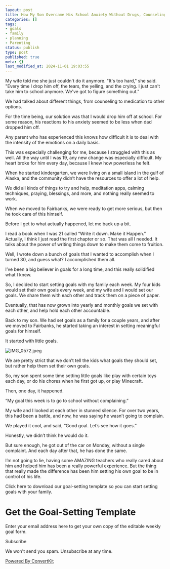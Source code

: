 ```yaml
---
layout: post
title: How My Son Overcame His School Anxiety Without Drugs, Counseling, Or Fighting.
categories: []
tags:
- goals
- family
- planning
- Parenting
status: publish
type: post
published: true
meta: {}
last_modified_at: 2024-11-01 19:03:55
---
```


My wife told me she just couldn't do it anymore. "It's too hard," she said. "Every time I drop him off, the tears, the yelling, and the crying. I just can't take him to school anymore. We've got to figure something out."

We had talked about different things, from counseling to medication to other options.

For the time being, our solution was that I would drop him off at school. For some reason, his reactions to his anxiety seemed to be less when dad dropped him off.

Any parent who has experienced this knows how difficult it is to deal with the intensity of the emotions on a daily basis.

This was especially challenging for me, because I struggled with this as well. All the way until I was 19, any new change was especially difficult. My heart broke for him every day, because I knew how powerless he felt.

When he started kindergarten, we were living on a small island in the gulf of Alaska, and the community didn’t have the resources to offer a lot of help.

We did all kinds of things to try and help, meditation apps, calming techniques, praying, blessings, and more, and nothing really seemed to work.

When we moved to Fairbanks, we were ready to get more serious, but then he took care of this himself.

Before I get to what actually happened, let me back up a bit.

I read a book when I was 21 called “Write it down. Make it Happen.” Actually, I think I just read the first chapter or so. That was all I needed. It talks about the power of writing things down to make them come to fruition.

Well, I wrote down a bunch of goals that I wanted to accomplish when I turned 30, and guess what? I accomplished them all.

I’ve been a big believer in goals for a long time, and this really solidified what I knew.

So, I decided to start setting goals with my family each week. My four kids would set their own goals every week, and my wife and I would set our goals. We share them with each other and track them on a piece of paper.

Eventually, that has now grown into yearly and monthly goals we set with each other, and help hold each other accountable.

Back to my son. We had set goals as a family for a couple years, and after we moved to Fairbanks, he started taking an interest in setting meaningful goals for himself.

It started with little goals.











































  

    
  
    
![IMG_0572.jpeg](/squarespace_images/content_v1_4fffa949e4b0b4590d67b4e7_1561585926534-TTVG6QKT5A82B8PNF55O_IMG_0572.jpeg_)
  


  



We are pretty strict that we don’t tell the kids what goals they should set, but rather help them set their own goals.

So, my son spent some time setting little goals like play with certain toys each day, or do his chores when he first got up, or play Minecraft.

Then, one day, it happened.

“My goal this week is to go to school without complaining.”

My wife and I looked at each other in stunned silence. For over two years, this had been a battle, and now, he was saying he wasn’t going to complain.

We played it cool, and said, “Good goal. Let’s see how it goes.”

Honestly, we didn’t think he would do it.

But sure enough, he got out of the car on Monday, without a single complaint. And each day after that, he has done the same.

I’m not going to lie, having some AMAZING teachers who really cared about him and helped him has been a really powerful experience. But the thing that really made the difference has been him setting his own goal to be in control of his life.

Click here to download our goal-setting template so you can start setting goals with your family.



# Get the Goal-Setting Template

Enter your email address here to get your own copy of the editable weekly goal form.

Subscribe

We won't send you spam. Unsubscribe at any time.

[Powered By ConvertKit](https://convertkit.com/?utm_source=dynamic&utm_medium=referral&utm_campaign=poweredby&utm_content=form)
